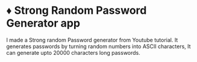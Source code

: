 # ♦ Strong Random Password Generator app

I made a Strong random Password generator from Youtube tutorial.
It generates passwords by turning random numbers into ASCII characters,
It can generate upto 20000 characters long passwords.
